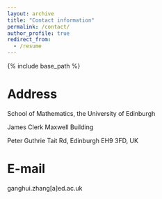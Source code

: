 ```yaml
---
layout: archive
title: "Contact information"
permalink: /contact/
author_profile: true
redirect_from:
  - /resume
---
```


{% include base_path %}

Address
======
School of Mathematics, the University of Edinburgh

James Clerk Maxwell Building

Peter Guthrie Tait Rd, Edinburgh EH9 3FD, UK


E-mail
======
ganghui.zhang[a]ed.ac.uk
